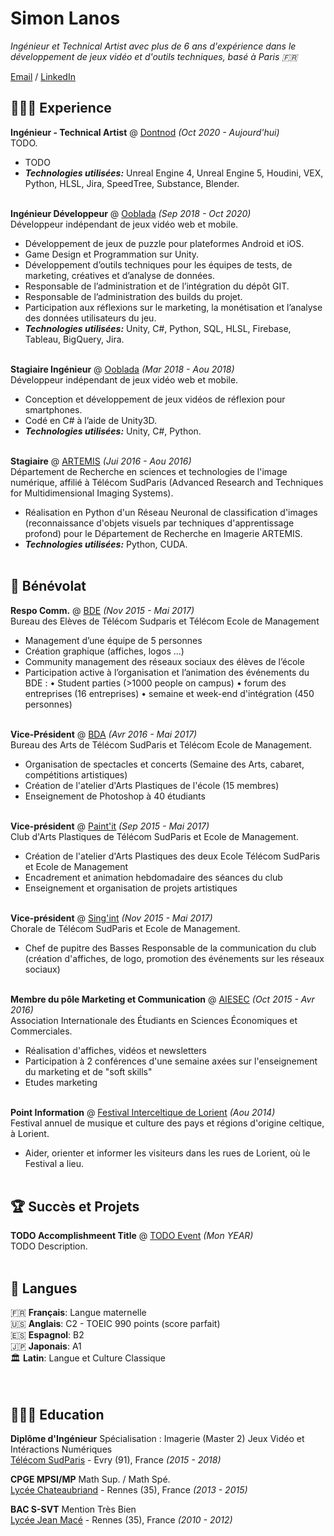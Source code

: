 # Simon Lanos

_Ingénieur et Technical Artist avec plus de 6 ans d'expérience dans le développement de jeux vidéo et d'outils techniques, basé à Paris 🇫🇷_ <br>

[Email](mailto:simon.lanoslt@gmail.com) / [LinkedIn](https://www.linkedin.com/in/simonlanos/)

## 👩🏼‍💻 Experience

**Ingénieur - Technical Artist** @ [Dontnod](https://dont-nod.com/fr/) _(Oct 2020 - Aujourd'hui)_ <br>
TODO.
  - TODO
  - **_Technologies utilisées:_** Unreal Engine 4, Unreal Engine 5, Houdini, VEX, Python, HLSL, Jira, SpeedTree, Substance, Blender.
<br><br>

**Ingénieur Développeur** @ [Ooblada](https://www.ooblada.net/) _(Sep 2018 - Oct 2020)_ <br>
Développeur indépendant de jeux vidéo web et mobile.
  - Développement de jeux de puzzle pour plateformes Android et iOS.
  - Game Design et Programmation sur Unity.
  - Développement d’outils techniques pour les équipes de tests, de marketing, créatives et d’analyse de données.
  - Responsable de l’administration et de l’intégration du dépôt GIT.
  - Responsable de l’administration des builds du projet.
  - Participation aux réflexions sur le marketing, la monétisation et l’analyse des données utilisateurs du jeu.
  - **_Technologies utilisées:_** Unity, C#, Python, SQL, HLSL, Firebase, Tableau, BigQuery, Jira.
<br><br>

**Stagiaire Ingénieur** @ [Ooblada](https://todo.org/) _(Mar 2018 - Aou 2018)_ <br>
Développeur indépendant de jeux vidéo web et mobile.
  - Conception et développement de jeux vidéos de réflexion pour smartphones.
  - Codé en C# à l’aide de Unity3D.
  - **_Technologies utilisées:_** Unity, C#, Python.
<br><br>

**Stagiaire** @ [ARTEMIS](https://artemis.telecom-sudparis.eu/) _(Jui 2016 - Aou 2016)_ <br>
Département de Recherche en sciences et technologies de l'image numérique, affilié à Télécom SudParis (Advanced Research and Techniques for Multidimensional Imaging Systems).
  - Réalisation en Python d'un Réseau Neuronal de classification d'images (reconnaissance d'objets visuels par techniques d'apprentissage profond) pour le Département de Recherche en Imagerie ARTEMIS.
  - **_Technologies utilisées:_** Python, CUDA.
    <br><br>
  

## 📌 Bénévolat

**Respo Comm.** @ [BDE](https://bde-imtbs-tsp.fr/) _(Nov 2015 - Mai 2017)_<br>
Bureau des Elèves de Télécom Sudparis et Télécom Ecole de Management
  - Management d’une équipe de 5 personnes
 - Création graphique (affiches, logos ...)
 - Community management des réseaux sociaux des élèves de l’école
 - Participation active à l’organisation et l’animation des événements du BDE :
 • Student parties (>1000 people on campus)
 • forum des entreprises (16 entreprises)
 • semaine et week-end d'intégration (450 personnes)
  <br><br>

**Vice-Président** @ [BDA](https://bda-imtbs-tsp.fr/) _(Avr 2016 - Mai 2017)_ <br>
Bureau des Arts de Télécom SudParis et Télécom Ecole de Management.
  - Organisation de spectacles et concerts (Semaine des Arts, cabaret, compétitions artistiques)
- Création de l'atelier d'Arts Plastiques de l'école (15 membres)
- Enseignement de Photoshop à 40 étudiants
  <br><br>

**Vice-président** @ [Paint'it](https://bda-imtbs-tsp.fr/clubs/paintit) _(Sep 2015 - Mai 2017)_<br>
Club d'Arts Plastiques de Télécom SudParis et Ecole de Management.
  - Création de l'atelier d'Arts Plastiques des deux Ecole Télécom SudParis et Ecole de Management
- Encadrement et animation hebdomadaire des séances du club
- Enseignement et organisation de projets artistiques
  <br><br>

**Vice-président** @ [Sing'int](https://bda-imtbs-tsp.fr/clubs/singint) _(Nov 2015 - Mai 2017)_<br>
Chorale de Télécom SudParis et Ecole de Management.
  - Chef de pupitre des Basses
Responsable de la communication du club (création d'affiches, de logo, promotion des événements sur les réseaux sociaux)
  <br><br>

**Membre du pôle Marketing et Communication** @ [AIESEC](https://aiesec.org/) _(Oct 2015 - Avr 2016)_<br>
Association Internationale des Étudiants en Sciences Économiques et Commerciales.
  - Réalisation d'affiches, vidéos et newsletters
- Participation à 2 conférences d'une semaine axées sur l'enseignement du marketing et de "soft skills"
- Etudes marketing
  <br><br>

**Point Information** @ [Festival Interceltique de Lorient](https://www.festival-interceltique.bzh/) _(Aou 2014)_<br>
Festival annuel de musique et culture des pays et régions d'origine celtique, à Lorient.
  - Aider, orienter et informer les visiteurs dans les rues de Lorient, où le Festival a lieu.
  <br><br>
  
  
## 🏆 Succès et Projets

**TODO Accomplishmeent Title** @ [TODO Event](https://hack.todo-link.tech/) _(Mon YEAR)_ <br>
TODO Description.
<br><br>

## 💬 Langues

🇫🇷 **Français**: Langue maternelle <br>
🇺🇸 **Anglais**: C2 - TOEIC 990 points (score parfait) <br>
🇪🇸 **Espagnol**: B2 <br>
🇯🇵 **Japonais**: A1 <br>
🏛️ **Latin**: Langue et Culture Classique <br>
<br><br>

## 👩🏼‍🎓 Education

**Diplôme d'Ingénieur** Spécialisation : Imagerie (Master 2) Jeux Vidéo et Intéractions Numériques<br>
[Télécom SudParis](https://www.telecom-sudparis.eu//) - Evry (91), France _(2015 - 2018)_ <br>

**CPGE MPSI/MP** Math Sup. / Math Spé.<br>
[Lycée Chateaubriand](https://www.lycee-chateaubriand.fr/les-cpge/presentation/) - Rennes (35), France _(2013 - 2015)_

**BAC S-SVT** Mention Très Bien<br>
[Lycée Jean Macé](https://www.lycee-jeanmace-rennes.ac-rennes.fr/) - Rennes (35), France _(2010 - 2012)_
